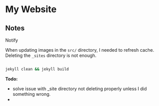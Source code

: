 # My Website


## Notes

Notify



When updating images in the `src/` directory, I needed to refresh cache. Deleting the `_sites` directory is not enough.

```bash

jekyll clean && jekyll build


```

**Todo:** <br/>

- solve issue with _site directory not deleting properly unless I did something wrong.
- 
